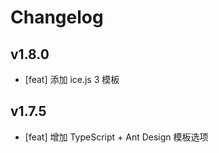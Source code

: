 # Changelog

## v1.8.0

- [feat] 添加 ice.js 3 模板

## v1.7.5

- [feat] 增加 TypeScript + Ant Design 模板选项
